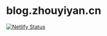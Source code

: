 # blog.zhouyiyan.cn

[![Netlify Status](https://api.netlify.com/api/v1/badges/6cf51588-6831-4f90-bda0-50de3b43556f/deploy-status)](https://app.netlify.com/sites/lekozanz/deploys)
